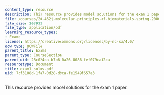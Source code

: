 ```yaml
---
content_type: resource
description: This resource provides model solutions for the exam 1 paper.
file: /courses/20-462j-molecular-principles-of-biomaterials-spring-2006/7cf3108d1fa70d28d9cafe1549f657a3_exam1_solns.pdf
file_size: 203932
file_type: application/pdf
learning_resource_types:
- Exams
license: https://creativecommons.org/licenses/by-nc-sa/4.0/
ocw_type: OCWFile
parent_title: Exams
parent_type: CourseSection
parent_uid: 28c024ca-b7b6-0a26-8086-fef079ca32ca
resourcetype: Document
title: exam1_solns.pdf
uid: 7cf3108d-1fa7-0d28-d9ca-fe1549f657a3
---
```

This resource provides model solutions for the exam 1 paper.